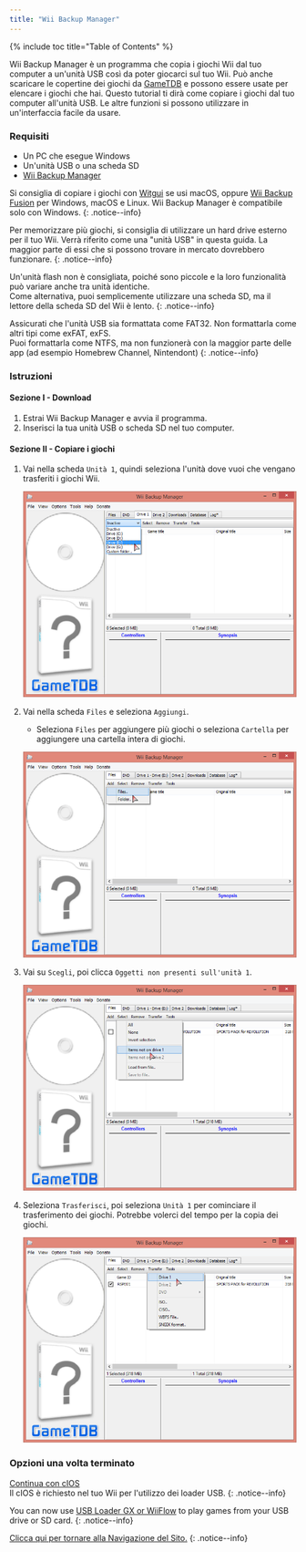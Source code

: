 ```yaml
---
title: "Wii Backup Manager"
---
```


{% include toc title="Table of Contents" %}

Wii Backup Manager è un programma che copia i giochi Wii dal tuo computer a un'unità USB così da poter giocarci sul tuo Wii. Può anche scaricare le copertine dei giochi da [GameTDB](https://gametdb.com/) e possono essere usate per elencare i giochi che hai. Questo tutorial ti dirà come copiare i giochi dal tuo computer all'unità USB. Le altre funzioni si possono utilizzare in un'interfaccia facile da usare.

### Requisiti

* Un PC che esegue Windows
* Un'unità USB o una scheda SD
* [Wii Backup Manager](https://static.wiidatabase.de/Wii-Backup-Manager.zip)


Si consiglia di copiare i giochi con [Witgui](https://desairem.com/wordpress/category/witgui-download/) se usi macOS, oppure [Wii Backup Fusion](https://github.com/larsenv/Wii-Backup-Fusion) per Windows, macOS e Linux. Wii Backup Manager è compatibile solo con Windows.
{: .notice--info}

Per memorizzare più giochi, si consiglia di utilizzare un hard drive esterno per il tuo Wii. Verrà riferito come una "unità USB" in questa guida. La maggior parte di essi che si possono trovare in mercato dovrebbero funzionare.
{: .notice--info}

Un'unità flash non è consigliata, poiché sono piccole e la loro funzionalità può variare anche tra unità identiche. <br> Come alternativa, puoi semplicemente utilizzare una scheda SD, ma il lettore della scheda SD del Wii è lento.
{: .notice--info}

Assicurati che l'unità USB sia formattata come FAT32. Non formattarla come altri tipi come exFAT, exFS. <br> Puoi formattarla come NTFS, ma non funzionerà con la maggior parte delle app (ad esempio Homebrew Channel, Nintendont)
{: .notice--info}

### Istruzioni

#### Sezione I - Download

1. Estrai Wii Backup Manager e avvia il programma.
1. Inserisci la tua unità USB o scheda SD nel tuo computer.

#### Sezione II - Copiare i giochi

1. Vai nella scheda `Unità 1`, quindi seleziona l'unità dove vuoi che vengano trasferiti i giochi Wii.

    ![](/images/desktop-apps/WBM/select_drive.png)

1. Vai nella scheda `Files` e seleziona `Aggiungi`.
    + Seleziona `Files` per aggiungere più giochi o seleziona `Cartella` per aggiungere una cartella intera di giochi.

    ![](/images/desktop-apps/WBM/select_games.png)

1. Vai su `Scegli`, poi clicca `Oggetti non presenti sull'unità 1`.

    ![](/images/desktop-apps/WBM/select_games2.png)

1. Seleziona `Trasferisci`, poi seleziona `Unità 1` per cominciare il trasferimento dei giochi. Potrebbe volerci del tempo per la copia dei giochi.

    ![](/images/desktop-apps/WBM/transfer_todrive.png)

### Opzioni una volta terminato

[Continua con cIOS](cios)<br> Il cIOS è richiesto nel tuo Wii per l'utilizzo dei loader USB.
{: .notice--info}

You can now use [USB Loader GX or WiiFlow](wii-loaders) to play games from your USB drive or SD card.
{: .notice--info}

[Clicca qui per tornare alla Navigazione del Sito.](navigazione-sito)
{: .notice--info}
